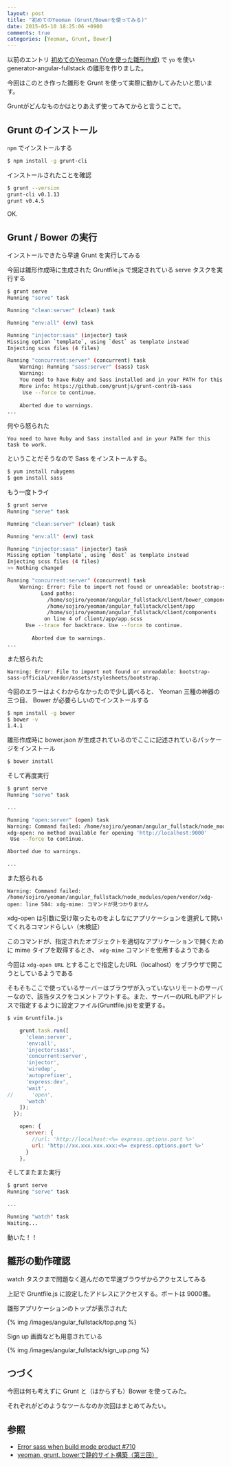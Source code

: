 ```yaml
---
layout: post
title: "初めてのYeoman (Grunt/Bowerを使ってみる)"
date: 2015-05-10 18:25:06 +0900
comments: true
categories: [Yeoman, Grunt, Bower]
---
```


以前のエントリ [初めてのYeoman (Yoを使った雛形作成)](http://blog.sojiro.me/blog/2015/05/06/the-first-step-of-yeoman/) で ``` yo ``` を使い generator-angular-fullstack の雛形を作りました。

今回はこのとき作った雛形を Grunt を使って実際に動かしてみたいと思います。

Gruntがどんなものかはとりあえず使ってみてからと言うことで。

## Grunt のインストール

 ``` npm ``` でインストールする

```bash
$ npm install -g grunt-cli
```

インストールされたことを確認

```bash
$ grunt --version
grunt-cli v0.1.13
grunt v0.4.5
```

OK.

## Grunt / Bower の実行

インストールできたら早速 Grunt を実行してみる

今回は雛形作成時に生成された Gruntfile.js で規定されている serve タスクを実行する

```bash
$ grunt serve
Running "serve" task

Running "clean:server" (clean) task

Running "env:all" (env) task

Running "injector:sass" (injector) task
Missing option `template`, using `dest` as template instead
Injecting scss files (4 files)

Running "concurrent:server" (concurrent) task
    Warning: Running "sass:server" (sass) task
    Warning: 
    You need to have Ruby and Sass installed and in your PATH for this task to work.
    More info: https://github.com/gruntjs/grunt-contrib-sass
     Use --force to continue.
    
    Aborted due to warnings.
...
```

何やら怒られた

```
You need to have Ruby and Sass installed and in your PATH for this task to work.
```

ということだそうなので Sass をインストールする。

```bash
$ yum install rubygems
$ gem install sass
```

もう一度トライ

```bash
$ grunt serve
Running "serve" task

Running "clean:server" (clean) task

Running "env:all" (env) task

Running "injector:sass" (injector) task
Missing option `template`, using `dest` as template instead
Injecting scss files (4 files)
>> Nothing changed

Running "concurrent:server" (concurrent) task
    Warning: Error: File to import not found or unreadable: bootstrap-sass-official/vendor/assets/stylesheets/bootstrap.
           Load paths:
             /home/sojiro/yeoman/angular_fullstack/client/bower_components
             /home/sojiro/yeoman/angular_fullstack/client/app
             /home/sojiro/yeoman/angular_fullstack/client/components
            on line 4 of client/app/app.scss
      Use --trace for backtrace. Use --force to continue.
        
        Aborted due to warnings.
...
```

また怒られた

```
Warning: Error: File to import not found or unreadable: bootstrap-sass-official/vendor/assets/stylesheets/bootstrap.
```

今回のエラーはよくわからなかったので少し調べると、 Yeoman 三種の神器の三つ目、 Bower が必要らしいのでインストールする

```bash
$ npm install -g bower
$ bower -v
1.4.1
```

雛形作成時に bower.json が生成されているのでここに記述されているパッケージをインストール

```bash
$ bower install
```

そして再度実行

```bash
$ grunt serve
Running "serve" task

...

Running "open:server" (open) task
Warning: Command failed: /home/sojiro/yeoman/angular_fullstack/node_modules/open/vendor/xdg-open: line 584: xdg-mime: コマンドが見つかりません
xdg-open: no method available for opening 'http://localhost:9000'
 Use --force to continue.

Aborted due to warnings.

...
```

また怒られる

```
Warning: Command failed: /home/sojiro/yeoman/angular_fullstack/node_modules/open/vendor/xdg-open: line 584: xdg-mime: コマンドが見つかりません
```

xdg-open は引数に受け取ったものをよしなにアプリケーションを選択して開いてくれるコマンドらしい（未検証）

このコマンドが、指定されたオブジェクトを適切なアプリケーションで開くために mime タイプを取得するとき、 ``` xdg-mime ``` コマンドを使用するようである

今回は ``` xdg-open URL ``` とすることで指定したURL（localhost）をブラウザで開こうとしているようである

そもそもここで使っているサーバーはブラウザが入っていないリモートのサーバーなので、該当タスクをコメントアウトする。また、サーバーのURLもIPアドレスで指定するように設定ファイル(Gruntfile.js)を変更する。

```bash
$ vim Gruntfile.js
```

```javascript
    grunt.task.run([
      'clean:server',
      'env:all',
      'injector:sass', 
      'concurrent:server',
      'injector',
      'wiredep',
      'autoprefixer',
      'express:dev',
      'wait',
//      'open',
      'watch'
    ]);
  });
```

```javascript
    open: {
      server: {
        //url: 'http://localhost:<%= express.options.port %>'
        url: 'http://xx.xxx.xxx.xxx:<%= express.options.port %>'
      }
    },
```

そしてまたまた実行

```bash
$ grunt serve
Running "serve" task

...

Running "watch" task
Waiting...
```

動いた！！

## 雛形の動作確認

watch タスクまで問題なく進んだので早速ブラウザからアクセスしてみる

上記で Gruntfile.js に設定したアドレスにアクセスする。ポートは 9000番。

雛形アプリケーションのトップが表示された

{% img /images/angular_fullstack/top.png %}

Sign up 画面なども用意されている

{% img /images/angular_fullstack/sign_up.png %}

## つづく

今回は何も考えずに Grunt と（はからずも）Bower を使ってみた。

それぞれがどのようなツールなのか次回はまとめてみたい。

## 参照

* [Error sass when build mode product #710](https://github.com/DaftMonk/generator-angular-fullstack/issues/710)
* [yeoman, grunt, bowerで静的サイト構築（第三回）](http://zkohi.hatenablog.com/entry/2013/12/14/021639)

